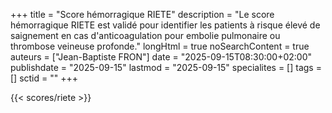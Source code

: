 +++
title = "Score hémorragique RIETE"
description = "Le score hémorragique RIETE est validé pour identifier les patients à risque élevé de saignement en cas d'anticoagulation pour embolie pulmonaire ou thrombose veineuse profonde."
longHtml = true
noSearchContent = true
auteurs = ["Jean-Baptiste FRON"]
date = "2025-09-15T08:30:00+02:00"
publishdate = "2025-09-15"
lastmod = "2025-09-15"
specialites = []
tags = []
sctid = ""
+++

{{< scores/riete >}}
